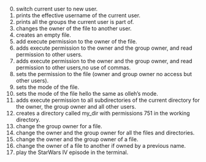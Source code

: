 0. switch current user to new user.
1. prints the effective username of the current user.
2. prints all the groups the current user is part of.
3. changes the owner of the file to another user.
4.  creates an empty file.
5.  add execute permission to the owner of the file.
6. adds execute permission to the owner and the group owner, and read permission to other users.
7. adds execute permission to the owner and the group owner, and read permission to other users,no use of commas.
8. sets the permission to the file (owner and group owner no access but other users).
9. sets the mode of the file.
10. sets the mode of the file hello the same as olleh’s mode.
11.  adds execute permission to all subdirectories of the current directory for the owner, the group owner and all other users. 
12.  creates a directory called my_dir with permissions 751 in the working directory.
13.  change the group owner for a file.
14. change the owner and the group owner for all the files and directories.
15. change the owner and the group owner of a file.
16. change the owner of a file to another if owned by a previous name.
17.  play the StarWars IV episode in the terminal.
